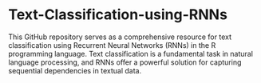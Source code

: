 # Text-Classification-using-RNNs
This GitHub repository serves as a comprehensive resource for text classification using Recurrent Neural Networks (RNNs) in the R programming language. Text classification is a fundamental task in natural language processing, and RNNs offer a powerful solution for capturing sequential dependencies in textual data.
